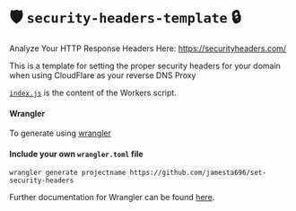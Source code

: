 # 🛡️ `security-headers-template` 🔒
Analyze Your HTTP Response Headers Here:
https://securityheaders.com/

This is a template for setting the proper security headers for your domain when using CloudFlare as your reverse DNS Proxy

[`index.js`](https://github.com/jamesta696/set-security-headers/blob/master/index.js) is the content of the Workers script.

#### Wrangler

To generate using [wrangler](https://github.com/cloudflare/wrangler)

#### Include your own `wrangler.toml` file

```
wrangler generate projectname https://github.com/jamesta696/set-security-headers
```

Further documentation for Wrangler can be found [here](https://developers.cloudflare.com/workers/tooling/wrangler).
